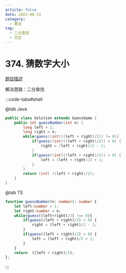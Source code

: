 ```yaml
---
article: false
date: 2023-08-13
category: 
  - 算法
tag: 
  - 二分查找
  - 交互
---
```


# 374. 猜数字大小



<Badge text="简单" type="tip" vertical="middle" />

[题目描述](https://leetcode.cn/problems/guess-number-higher-or-lower/description/?envType=study-plan-v2&envId=leetcode-75)

解法思路：二分查找


:::code-tabs#shell

@tab Java
```java
public class Solution extends GuessGame {
    public int guessNumber(int n) {
        long left = 1;
        long right = n;
        while(guess((int)((left + right)/2)) != 0){
            if(guess((int)((left + right)/2)) < 0) {
                right = (left + right)/2 - 1;
            }
            if(guess((int)((left + right)/2)) > 0) {
                left = (left + right)/2 + 1;
            }
        }
        return (int) ((left + right)/2);
    }
}
```
@tab TS

```ts
function guessNumber(n: number): number {
    let left:number = 1;
    let right:number = n;
    while(guess((left+right)/2) !== 0){
        if(guess((left + right)/2) < 0) {
            right = (left + right)/2 - 1;
        }
        if(guess((left + right)/2) > 0) {
            left = (left + right)/2 + 1;
        }
    }
    return  ((left + right)/2);
};
```
:::